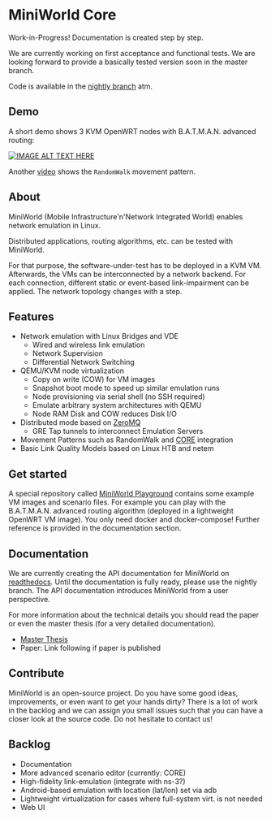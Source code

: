 # MiniWorld Core

Work-in-Progress! Documentation is created step by step.

We are currently working on first acceptance and functional tests. We are looking forward to provide a basically tested version soon in the master branch.

Code is available in the [nightly branch](https://github.com/miniworld-project/miniworld_core/tree/nightly) atm.

## Demo

A short demo shows 3 KVM OpenWRT nodes with B.A.T.M.A.N. advanced routing:

[![IMAGE ALT TEXT HERE](https://img.youtube.com/vi/j6D-43Tso04/0.jpg)](https://youtu.be/j6D-43Tso04?list=PLU2J7CyV0Bom-gBxH_NdKPX8jfrQDtS5v)

Another [video](https://youtu.be/6VG-qg2IhgM?list=PLU2J7CyV0Bom-gBxH_NdKPX8jfrQDtS5v) shows the `RandomWalk` movement pattern.

## About
MiniWorld (Mobile Infrastructure'n'Network Integrated World) enables network emulation in Linux.

Distributed applications, routing algorithms, etc. can be tested with MiniWorld.

For that purpose, the software-under-test has to be deployed in a KVM VM. Afterwards, the VMs can be interconnected by a network backend. For each connection, different static or event-based link-impairment can be applied. The network topology changes with a step.

## Features
- Network emulation with Linux Bridges and VDE
	- Wired and wireless link emulation
	- Network Supervision
	- Differential Network Switching
- QEMU/KVM node virtualization
    - Copy on write (COW) for VM images
    - Snapshot boot mode to speed up similar emulation runs
    - Node provisioning via serial shell (no SSH required)
    - Emulate arbitrary system architectures with QEMU
    - Node RAM Disk and COW reduces Disk I/O
- Distributed mode based on [ZeroMQ](http://zeromq.org)
    - GRE Tap tunnels to interconnect Emulation Servers
- Movement Patterns such as RandomWalk and [CORE](https://www.nrl.navy.mil/itd/ncs/products/core) integration
- Basic Link Quality Models based on Linux HTB and netem

## Get started

A special repository called [MiniWorld Playground](https://github.com/miniworld-project/miniworld_playground) contains some example VM images and scenario files. For example you can play with the B.A.T.M.A.N. advanced routing algorithm (deployed in a lightweight OpenWRT VM image). You only need docker and docker-compose!
Further reference is provided in the documentation section.

## Documentation

We are currently creating the API documentation for MiniWorld on [readthedocs](http://miniworld-core.readthedocs.io/en/nightly/). Until the documentation is fully ready, please use the nightly branch.
The API documentation introduces MiniWorld from a user perspective.

For more information about the technical details you should read the paper or even the master thesis (for a very detailed documentation).

- [Master Thesis](https://www.dropbox.com/s/rgyfqgkh2freq82/master_thesis_nils_schmidt_two_side.pdf?dl=0)
- Paper: Link following if paper is published

## Contribute
MiniWorld is an open-source project.
Do you have some good ideas, improvements, or even want to get your hands dirty?
There is a lot of work in the backlog and we can assign you small issues such that you can have a closer look at the source code.
Do not hesitate to contact us!

## Backlog
- Documentation
- More advanced scenario editor (currently: CORE)
- High-fidelity link-emulation (integrate with ns-3?)
- Android-based emulation with location (lat/lon) set via adb
- Lightweight virtualization for cases where full-system virt. is not needed
- Web UI
